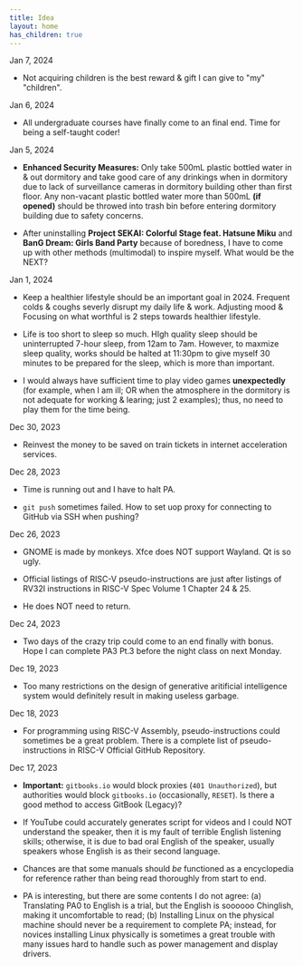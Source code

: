 ```yaml
---
title: Idea
layout: home
has_children: true
---
```


Jan 7, 2024

- Not acquiring children is the best reward & gift I can give to "my" "children".

Jan 6, 2024

- All undergraduate courses have finally come to an final end. Time for being a self-taught coder!

Jan 5, 2024

- **Enhanced Security Measures:** Only take 500mL plastic bottled water in & out dormitory and take good care of any drinkings when in dormitory due to lack of surveillance cameras in dormitory building other than first floor. Any non-vacant plastic bottled water more than 500mL **(if opened)** should be throwed into trash bin before entering dormitory building due to safety concerns.

- After uninstalling **Project SEKAI: Colorful Stage feat. Hatsune Miku** and **BanG Dream: Girls Band Party** because of boredness, I have to come up with other methods (multimodal) to inspire myself. What would be the NEXT?

Jan 1, 2024

- Keep a healthier lifestyle should be an important goal in 2024. Frequent colds & coughs severly disrupt my daily life & work. Adjusting mood & Focusing on what worthful is 2 steps towards healthier lifestyle.

- Life is too short to sleep so much. HIgh quality sleep should be uninterrupted 7-hour sleep, from 12am to 7am. However, to maxmize sleep quality, works should be halted at 11:30pm to give myself 30 minutes to be prepared for the sleep, which is more than important.

- I would always have sufficient time to play video games **unexpectedly** (for example, when I am ill; OR when the atmosphere in the dormitory is not adequate for working & learing; just 2 examples); thus, no need to play them for the time being.

Dec 30, 2023

- Reinvest the money to be saved on train tickets in internet acceleration services.

Dec 28, 2023

- Time is running out and I have to halt PA.

- `git push` sometimes failed. How to set uop proxy for connecting to GitHub via SSH when pushing?

Dec 26, 2023

- GNOME is made by monkeys. Xfce does NOT support Wayland. Qt is so ugly.

- Official listings of RISC-V pseudo-instructions are just after listings of RV32I instructions in RISC-V Spec Volume 1 Chapter 24 & 25.

- He does NOT need to return.

Dec 24, 2023

- Two days of the crazy trip could come to an end finally with bonus. Hope I can complete PA3 Pt.3 before the night class on next Monday.

Dec 19, 2023

- Too many restrictions on the design of generative aritificial intelligence system would definitely result in making useless garbage.

Dec 18, 2023

- For programming using RISC-V Assembly, pseudo-instructions could sometimes be a great problem. There is a complete list of pseudo-instructions in RISC-V Official GitHub Repository.

Dec 17, 2023

- **Important:** `gitbooks.io` would block proxies (`401 Unauthorized`), but authorities would block `gitbooks.io` (occasionally, `RESET`). Is there a good method to access GitBook (Legacy)?

- If YouTube could accurately generates script for videos and I could NOT understand the speaker, then it is my fault of terrible English listening skills; otherwise, it is due to bad oral English of the speaker, usually speakers whose English is as their second language.

- Chances are that some manuals should *be* functioned as a encyclopedia for reference rather than being read thoroughly from start to end.

- PA is interesting, but there are some contents I do not agree: (a) Translating PA0 to English is a trial, but the English is soooooo Chinglish, making it uncomfortable to read; (b) Installing Linux on the physical machine should never be a requirement to complete PA; instead, for novices installing Linux physically is sometimes a great trouble with many issues hard to handle such as power management and display drivers.
